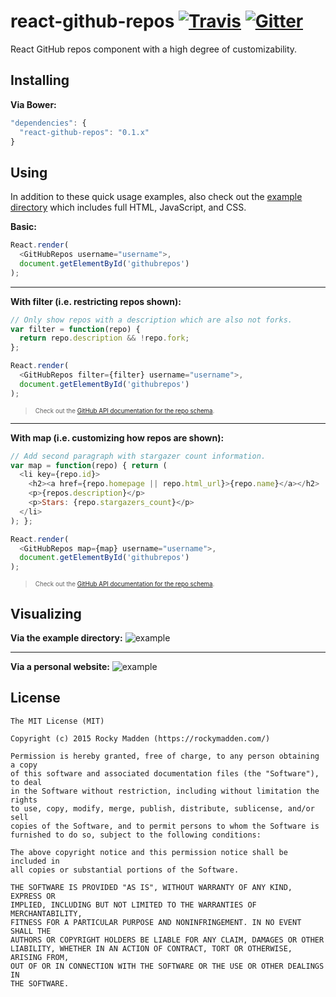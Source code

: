 # react-github-repos [![Travis](http://img.shields.io/travis-ci/rockymadden/react-github-repos.svg?branch=master)](http://travis-ci.org/rockymadden/react-github-repos) [![Gitter](http://img.shields.io/badge/gitter-join%20chatroom-brightgreen.svg)](https://gitter.im/rockymadden/react-github-repos)
React GitHub repos component with a high degree of customizability.

## Installing
__Via Bower:__
```javascript
"dependencies": {
  "react-github-repos": "0.1.x"
}
```

## Using
In addition to these quick usage examples, also check out the
[example directory](https://github.com/rockymadden/react-github-repos/tree/master/example) which includes full HTML,
JavaScript, and CSS.

__Basic:__
```javascript
React.render(
  <GitHubRepos username="username">,
  document.getElementById('githubrepos')
);
```

---

__With filter (i.e. restricting repos shown):__
```javascript
// Only show repos with a description which are also not forks.
var filter = function(repo) {
  return repo.description && !repo.fork;
};

React.render(
  <GitHubRepos filter={filter} username="username">,
  document.getElementById('githubrepos')
);
```
> <sub><sup>
> Check out the [GitHub API documentation for the repo schema](https://developer.github.com/v3/repos/#response).
> </sup></sub>

---

__With map (i.e. customizing how repos are shown):__
```javascript
// Add second paragraph with stargazer count information.
var map = function(repo) { return (
  <li key={repo.id}>
    <h2><a href={repo.homepage || repo.html_url}>{repo.name}</a></h2>
    <p>{repos.description}</p>
    <p>Stars: {repo.stargazers_count}</p>
  </li>
); };

React.render(
  <GitHubRepos map={map} username="username">,
  document.getElementById('githubrepos')
);
```
> <sub><sup>
> Check out the [GitHub API documentation for the repo schema](https://developer.github.com/v3/repos/#response).
> </sup></sub>

## Visualizing
__Via the example directory:__
![example](http://share.rockymadden.com/image/1i2o2p0V3x1n/example.png)

---

__Via a personal website:__
![example](http://share.rockymadden.com/image/2G0O2K1s3G2A/rockymadden.com.png)

## License
```
The MIT License (MIT)

Copyright (c) 2015 Rocky Madden (https://rockymadden.com/)

Permission is hereby granted, free of charge, to any person obtaining a copy
of this software and associated documentation files (the "Software"), to deal
in the Software without restriction, including without limitation the rights
to use, copy, modify, merge, publish, distribute, sublicense, and/or sell
copies of the Software, and to permit persons to whom the Software is
furnished to do so, subject to the following conditions:

The above copyright notice and this permission notice shall be included in
all copies or substantial portions of the Software.

THE SOFTWARE IS PROVIDED "AS IS", WITHOUT WARRANTY OF ANY KIND, EXPRESS OR
IMPLIED, INCLUDING BUT NOT LIMITED TO THE WARRANTIES OF MERCHANTABILITY,
FITNESS FOR A PARTICULAR PURPOSE AND NONINFRINGEMENT. IN NO EVENT SHALL THE
AUTHORS OR COPYRIGHT HOLDERS BE LIABLE FOR ANY CLAIM, DAMAGES OR OTHER
LIABILITY, WHETHER IN AN ACTION OF CONTRACT, TORT OR OTHERWISE, ARISING FROM,
OUT OF OR IN CONNECTION WITH THE SOFTWARE OR THE USE OR OTHER DEALINGS IN
THE SOFTWARE.
```
